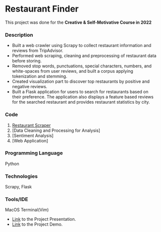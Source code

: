 # Restaurant Finder

This project was done for the **Creative & Self-Motivative Course in 2022**

### Description
* Built a web crawler using Scrapy to collect restaurant information and reviews from TripAdvisor.
* Performed web scraping, cleaning and preprocessing of restaurant data before storing.
* Removed stop words, punctuations, special characters, numbers, and white-spaces from user reviews, and built a corpus applying tokenization and stemming.
* Created visualization part to discover top restaurants by positive and negative reviews.
* Built a Flask application for users to search for restaurants based on their preference. The application also displays a feature based reviews for the searched restaurant and provides restaurant statistics by city.

### Code
1. [Restaurant Scraper](https://github.com/saayih/tripadvisor_spider)
2. [Data Cleaning and Processing for Analysis]
3. [Sentiment Analysis]
4. [Web Application]

### Programming Language
Python

### Technologies
Scrapy, Flask

### Tools/IDE
MacOS Terminal(Vim)


* [Link](https://www.youtube.com/watch?v=JgqRyMSpNFY) to the Project Presentation.
* [Link](https://www.youtube.com/watch?v=kxQ9i1If2ak) to the Project Demo.

